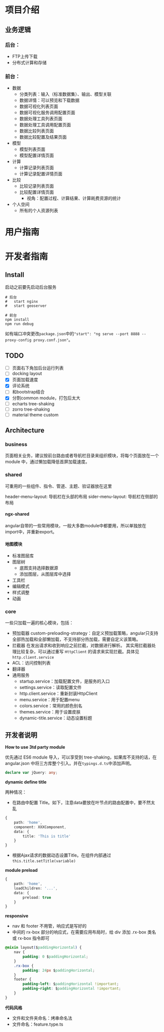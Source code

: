 # 项目介绍
## 业务逻辑
### 后台：
- FTP上传下载
- 分布式计算和存储

### 前台：
- 数据
    - 分类列表：输入（标准数据集）、输出、模型关联
    - 数据详情：可以预览和下载数据
    - 数据可视化列表页面
    - 数据可视化服务调用配置页面
    - 数据处理工具列表页面
    - 数据处理工具调用配置页面
    - 数据比较列表页面
    - 数据比较配置及结果页面
- 模型
    - 模型列表页面
    - 模型配置详情页面
- 计算
    - 计算记录列表页面
    - 计算记录配置详情页面
- 比较
    - 比较记录列表页面
    - 比较配置详情页面
        - 视角：配置过程、计算结果、计算耗费资源的统计
- 个人空间
    - 所有的个人资源列表

# 用户指南

# 开发者指南
## Install
启动之前要先启动后台服务
```
# 后台
#   start nginx
#   start geoserver

# 前台
npm install
npm run debug
```
如有端口冲突更改`package.json`中的`"start": "ng serve --port 8888 --proxy-config proxy.conf.json"`。

## TODO
- [ ] 页面右下角加后台运行列表
- [ ] docking layout
- [x] 页面加载速度
- [x] 评论系统
- [ ] 和bootstrap结合
- [x] 分割common module，打包后太大
- [ ] echarts tree-shaking
- [ ] zorro tree-shaking
- [ ] material theme custom

## Architecture

### business
页面相关业务，建议按前台路由或者导航栏目录来组织模块，将每个页面放在一个 module 中，通过懒加载降低首屏加载速度。

### shared
可重用的一些组件、指令、管道、主题、验证器放在这里

header-menu-layout: 导航栏在头部的布局
sider-menu-layout: 导航栏在侧部的布局

#### ngx-shared
angular自带的一些常用模块，一般大多数module中都要用，所以单独放在import中，并重新export。

#### 地图模块
- 标准图层库
- 图层树
    - 底图支持选择数据源
    - 添加图层，从图层库中选择
- 工具栏
- 编辑模式
- 样式调整
- 动画

### core
一些只加载一遍的核心模块，包括：
- 预加载器
    custom-preloading-strategy：自定义预加载策略，angular只支持全部热加载和全部懒加载，不支持部分热加载，需要自定义该策略。
- 拦截器
    在发出请求和收到响应之前拦截，对数据进行解析。
    其实用拦截器处理比较复杂，可以通过重写 `HttpClient` 的请求来实现拦截。具体见`http.client.service`
- ACL：访问控制列表
- 翻译器
- 通用服务
    - startup.service：加载配置文件，是服务的入口
    - settings.service：读取配置文件
    - http.client.service：重新封装HttpClient
    - menu.service：用于配置menu
    - colors.service：常用的颜色别名
    - themes.service：用于设置皮肤
    - dynamic-title.service：动态设置标题

## 开发者说明
**How to use 3td party module**

优先通过 ES6 module 导入，可以享受到 tree-shaking，如果库不支持的话，在 angular.json 中将三方库整个引入。并在`typings.d.ts`中添加声明。
``` typescript
declare var jQuery: any;
```

**dynamic define title**

两种情况：
- 在路由中配置 Title。如下，注意data要放在叶节点的路由配置中，要不然太乱
``` typescript
{
    path: 'home',
    component: XXXComponent,
    data: {
        title: 'This is title'
    }
}
```
- 根据Ajax请求的数据动态设置Title。在组件内部通过 `this.title.setTitle(variable)`

**module preload**

``` typescript
{
    path: 'home',
    loadChildren: '...',
    data: {
        preload: true
    }
}
```

**responsive**

- nav 和 footer 不用管，响应式是写好的
- 中间的 rx-box 部分的响应式，在需要应用布局时，给 div 添加 .rx-box 类名或 rx-box 指令即可

``` css
@mixin layout($paddingHorizontal) {
    nav {
        padding: 0 $paddingHorizontal;
    }
    .rx-box {
        padding: 24px $paddingHorizontal;
    }
    footer {
        padding-left: $paddingHorizontal !important;
        padding-right: $paddingHorizontal !important;
    }
}
```

**代码风格**

- 文件和文件夹命名：烤串命名法
- 文件命名：feature.type.ts

